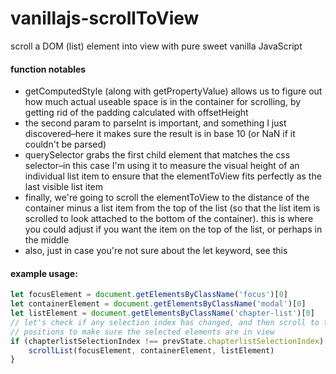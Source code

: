# vanillajs-scrollToView

scroll a DOM (list) element into view with pure sweet vanilla JavaScript

#### function notables

* getComputedStyle (along with getPropertyValue) allows us to figure out how much actual useable space is in the container for scrolling, by getting rid of the padding calculated with offsetHeight
* the second param to parseInt is important, and something I just discovered–here it makes sure the result is in base 10 (or NaN if it couldn't be parsed)
* querySelector grabs the first child element that matches the css selector–in this case I'm using it to measure the visual height of an individual list item to ensure that the elementToView fits perfectly as the last visible list item
* finally, we're going to scroll the elementToView to the distance of the container minus a list item from the top of the list (so that the list item is scrolled to look attached to the bottom of the container). this is where you could adjust if you want the item on the top of the list, or perhaps in the middle
* also, just in case you're not sure about the let keyword, see this

#### example usage:

```javascript
let focusElement = document.getElementsByClassName('focus')[0]
let containerElement = document.getElementsByClassName('modal')[0]
let listElement = document.getElementsByClassName('chapter-list')[0]
// let's check if any selection index has changed, and then scroll to the correct
// positions to make sure the selected elements are in view
if (chapterlistSelectionIndex !== prevState.chapterlistSelectionIndex) {
    scrollList(focusElement, containerElement, listElement)
}
```
